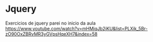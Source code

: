 # Jquery
Exercicios de jquery
parei no inicio da aula 
https://www.youtube.com/watch?v=mHMiqJb2jKU&list=PLXik_5Br-zO90OxZBRvMR3yGVpsHqeXH7&index=58